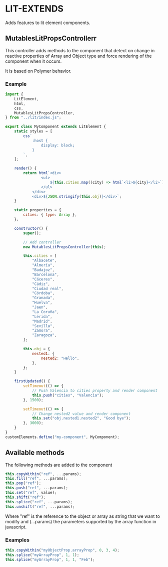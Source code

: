 # LIT-EXTENDS

Adds features to lit element components.

## MutablesLitPropsControllerr

This controller adds methods to the component that detect on change in reactive properties of Array and Object type and force rendering of the component when it occurs.

It is based on Polymer behavior.

### Example

```javascript
import {
    LitElement,
    html,
    css,
    MutablesLitPropsController,
} from "../lit/index.js";

export class MyComponent extends LitElement {
    static styles = [
        css`
            :host {
                display: block;
            }
        `,
    ];

    render() {
        return html`<div>
                <ul>
                    ${this.cities.map((city) => html`<li>${city}</li>`)}
                </ul>
            </div>
            <div>${JSON.stringify(this.obj)}</div>`;
    }

    static properties = {
        cities: { type: Array },
    };

    constructor() {
        super();

        // Add controller
        new MutablesLitPropsController(this);

        this.cities = [
            "Albacete",
            "Almería",
            "Badajoz",
            "Barcelona",
            "Cáceres",
            "Cádiz",
            "Ciudad real",
            "Córdoba",
            "Granada",
            "Huelva",
            "Jaen",
            "La Coruña",
            "Lérida",
            "Madrid",
            "Sevilla",
            "Zamora",
            "Zaragoza",
        ];

        this.obj = {
            nested1: {
                nested2: "Hello",
            },
        };
    }

    firstUpdated() {
        setTimeout(() => {
            // Push Valencia to cities property and render component
            this.push("cities", "Valencia");
        }, 1500);

        setTimeout(() => {
            // Change nested2 value and render component
            this.set("obj.nested1.nested2", "Good bye");
        }, 3000);
    }
}
customElements.define("my-component", MyComponent);
```

## Available methods

The following methods are added to the component

```javascript
this.copyWithin("ref", ...params);
this.fill("ref", ...params);
this.pop("ref");
this.push("ref", ...params);
this.set("ref", value);
this.shift("ref");
this.splice("ref", ...params);
this.unshift("ref", ...params);
```

Where "ref" is the reference to the object or array as string that we want to modify and (...params) the parameters supported by the array function in javascript.

### Examples

```javascript
this.copyWithin("myObjectProp.arrayProp", 0, 3, 4);
this.splice("myArrayProp", 1, 1);
this.splice("myArrayProp", 1, 1, "Feb");
```
